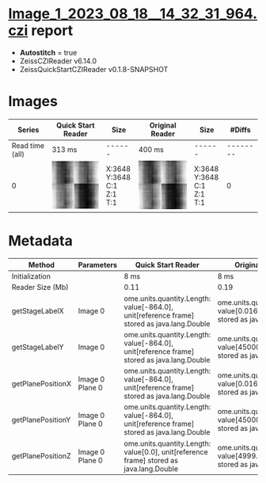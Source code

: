 # [Image_1_2023_08_18__14_32_31_964.czi](https://zenodo.org/record/8263451/files/Image_1_2023_08_18__14_32_31_964.czi) report
 - **Autostitch** = true
 - ZeissCZIReader v6.14.0
 - ZeissQuickStartCZIReader v0.1.8-SNAPSHOT

# Images 

| Series            | Quick Start Reader | Size | Original Reader | Size | #Diffs |
|-------------------|--------------------|------|-----------------|------|--------|
| Read time (all)   |313 ms|------|400 ms|------|--------|
|0|![Image_1_2023_08_18__14_32_31_964.quick_true.flat_true.stitch_true.series_0.jpg](Image_1_2023_08_18__14_32_31_964/Image_1_2023_08_18__14_32_31_964.quick_true.flat_true.stitch_true.series_0.jpg)|X:3648<br>Y:3648<br>C:1<br>Z:1<br>T:1|![Image_1_2023_08_18__14_32_31_964.quick_false.flat_true.stitch_true.series_0.jpg](Image_1_2023_08_18__14_32_31_964/Image_1_2023_08_18__14_32_31_964.quick_false.flat_true.stitch_true.series_0.jpg)|X:3648<br>Y:3648<br>C:1<br>Z:1<br>T:1|0|

# Metadata

|  Method            | Parameters       | Quick Start Reader | Original Reader | Delta  |
| -------------------|------------------|--------------------|-----------------|------- |
| Initialization     |                  |8 ms|8 ms|        |
| Reader Size (Mb)     |                  |0.11|0.19|        |
| getStageLabelX| Image 0 | ome.units.quantity.Length: value[-864.0], unit[reference frame] stored as java.lang.Double| ome.units.quantity.Length: value[0.016], unit[µm] stored as java.lang.Double| |
| getStageLabelY| Image 0 | ome.units.quantity.Length: value[-864.0], unit[reference frame] stored as java.lang.Double| ome.units.quantity.Length: value[45000.0], unit[µm] stored as java.lang.Double| |
| getPlanePositionX| Image 0 Plane 0 | ome.units.quantity.Length: value[-864.0], unit[reference frame] stored as java.lang.Double| ome.units.quantity.Length: value[0.016], unit[µm] stored as java.lang.Double| |
| getPlanePositionY| Image 0 Plane 0 | ome.units.quantity.Length: value[-864.0], unit[reference frame] stored as java.lang.Double| ome.units.quantity.Length: value[45000.0], unit[µm] stored as java.lang.Double| |
| getPlanePositionZ| Image 0 Plane 0 | ome.units.quantity.Length: value[0.0], unit[reference frame] stored as java.lang.Double| ome.units.quantity.Length: value[4999.95], unit[µm] stored as java.lang.Double| |
